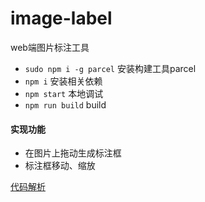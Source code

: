 # image-label
web端图片标注工具

* `sudo npm i -g parcel` 安装构建工具parcel
* `npm i` 安装相关依赖
* `npm start` 本地调试
* `npm run build` build

#### 实现功能

* 在图片上拖动生成标注框
* 标注框移动、缩放


[代码解析](http://www.gewangjie.win/2017/09/26/图片标注解析/)

